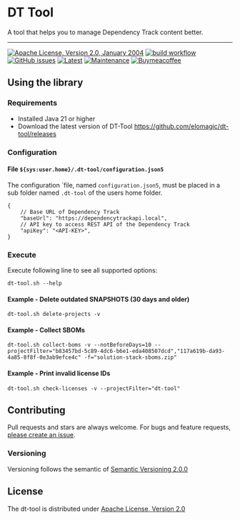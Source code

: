 # DT Tool

A tool that helps you to manage Dependency Track content better.

---

[![Apache License, Version 2.0, January 2004](https://img.shields.io/github/license/apache/maven.svg?label=License)][license]
[![build workflow](https://github.com/elomagic/dt-tool/actions/workflows/maven.yml/badge.svg)](https://github.com/elomagic/dt-tool/actions)
[![GitHub issues](https://img.shields.io/github/issues-raw/elomagic/dt-tool)](https://github.com/elomagic/dt-tool/issues)
[![Latest](https://img.shields.io/github/release/elomagic/dt-tool.svg)](https://github.com/elomagic/dt-tool/releases)
[![Maintenance](https://img.shields.io/badge/Maintained%3F-yes-green.svg)](https://github.com/elomagic/dt-tool/graphs/commit-activity)
[![Buymeacoffee](https://badgen.net/badge/icon/buymeacoffee?icon=buymeacoffee&label)](https://www.buymeacoffee.com/elomagic)


## Using the library

### Requirements

* Installed Java 21 or higher
* Download the latest version of DT-Tool https://github.com/elomagic/dt-tool/releases

### Configuration

#### File ```${sys:user.home}/.dt-tool/configuration.json5```

The configuration `file, named ```configuration.json5```, must be placed in a sub folder named ```.dt-tool``` of the users home folder.

```json5
{
    // Base URL of Dependency Track
    "baseUrl": "https://dependencytrackapi.local",
    // API key to access REST API of the Dependency Track
    "apiKey": "<API-KEY>",
}
```

### Execute

Execute following line to see all supported options:

```shell
dt-tool.sh --help
```

#### Example - Delete outdated SNAPSHOTS (30 days and older)

```shell
dt-tool.sh delete-projects -v
```

#### Example - Collect SBOMs

```shell
dt-tool.sh collect-boms -v --notBeforeDays=10 --projectFilter="b83457bd-5c89-4dc6-b6e1-eda408507dcd","117a619b-da93-4a85-8f8f-0e3ab9efce4c" -f="solution-stack-sboms.zip"
```

#### Example - Print invalid license IDs

```shell
dt-tool.sh check-licenses -v --projectFilter="dt-tool"
```

## Contributing

Pull requests and stars are always welcome. For bugs and feature requests, [please create an issue](../../issues/new).

### Versioning

Versioning follows the semantic of [Semantic Versioning 2.0.0](https://semver.org/)

## License

The dt-tool is distributed under [Apache License, Version 2.0][license]

[license]: https://www.apache.org/licenses/LICENSE-2.0